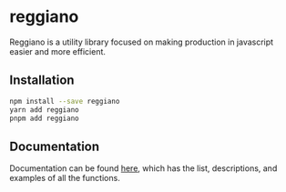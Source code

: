# reggiano

Reggiano is a utility library focused on making production in javascript easier and more efficient.

## Installation
```bash
npm install --save reggiano
yarn add reggiano
pnpm add reggiano
```

## Documentation
Documentation can be found [here](), which has the list, descriptions, and examples of all the functions.
